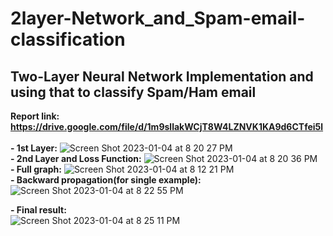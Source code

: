 # 2layer-Network_and_Spam-email-classification
## Two-Layer Neural Network Implementation and using that to classify Spam/Ham email
**Report link: https://drive.google.com/file/d/1m9sllakWCjT8W4LZNVK1KA9d6CTfei5l** <br /><br />
**- 1st Layer:**
![Screen Shot 2023-01-04 at 8 20 27 PM](https://user-images.githubusercontent.com/86500497/210544438-264faffb-0752-4abb-b9f6-926573fa2aa2.png)<br />
**- 2nd Layer and Loss Function:**
![Screen Shot 2023-01-04 at 8 20 36 PM](https://user-images.githubusercontent.com/86500497/210544523-dbee7a6a-260d-4815-aace-d330bf33f2ee.png)<br />
**- Full graph:**
![Screen Shot 2023-01-04 at 8 12 21 PM](https://user-images.githubusercontent.com/86500497/210544548-10c105ca-86f0-49c7-b111-38c3df35560d.png)<br />
**- Backward propagation(for single example):**
![Screen Shot 2023-01-04 at 8 22 55 PM](https://user-images.githubusercontent.com/86500497/210545748-8373d50c-60d5-449d-b07a-cf5fc7376c24.png)<br />

**- Final result:**<br />
![Screen Shot 2023-01-04 at 8 25 11 PM](https://user-images.githubusercontent.com/86500497/210545110-12bdb762-87b3-4a43-b708-e4582a14e820.png)
